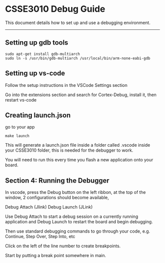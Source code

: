 # CSSE3010 Debug Guide

This document details how to set up and use a debugging environment.

---

## Setting up gdb tools

```
sudo apt-get install gdb-multiarch
sudo ln -s /usr/bin/gdb-multiarch /usr/local/bin/arm-none-eabi-gdb
```

## Setting up vs-code

Follow the setup instructions in the VSCode Settings section

Go into the extensions section and search for Cortex-Debug, install it, then restart vs-code

## Creating launch.json

go to your app

```
make launch
```
This will generate a launch.json file inside a folder called .vscode inside your CSSE3010 folder, this is needed for the debugger to work.

You will need to run this every time you flash a new application onto your board.

## Section 4: Running the Debugger

In vscode, press the Debug button on the left ribbon, at the top of the window, 2 configurations should become available, 

Debug Attach (Jlink)
Debug Launch (JLink)

Use Debug Attach to start a debug session on a currently running application and Debug Launch to restart the board and begin debugging.

Then use standard debugging commands to go through your code, e.g. Continue, Step Over, Step Into, etc

Click on the left of the line number to create breakpoints.

Start by putting a break point somewhere in main.







